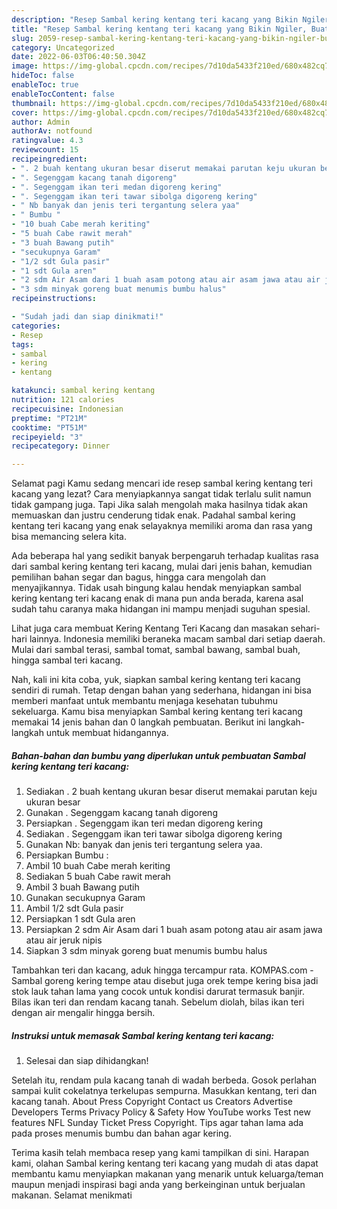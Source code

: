 ```yaml
---
description: "Resep Sambal kering kentang teri kacang yang Bikin Ngiler, Buat Buka Puasa Bisa Manjain Lidah"
title: "Resep Sambal kering kentang teri kacang yang Bikin Ngiler, Buat Buka Puasa Bisa Manjain Lidah"
slug: 2059-resep-sambal-kering-kentang-teri-kacang-yang-bikin-ngiler-buat-buka-puasa-bisa-manjain-lidah
category: Uncategorized
date: 2022-06-03T06:40:50.304Z
image: https://img-global.cpcdn.com/recipes/7d10da5433f210ed/680x482cq70/sambal-kering-kentang-teri-kacang-foto-resep-utama.jpg
hideToc: false
enableToc: true
enableTocContent: false
thumbnail: https://img-global.cpcdn.com/recipes/7d10da5433f210ed/680x482cq70/sambal-kering-kentang-teri-kacang-foto-resep-utama.jpg
cover: https://img-global.cpcdn.com/recipes/7d10da5433f210ed/680x482cq70/sambal-kering-kentang-teri-kacang-foto-resep-utama.jpg
author: Admin
authorAv: notfound
ratingvalue: 4.3
reviewcount: 15
recipeingredient:
- ". 2 buah kentang ukuran besar diserut memakai parutan keju ukuran besar"
- ". Segenggam kacang tanah digoreng"
- ". Segenggam ikan teri medan digoreng kering"
- ". Segenggam ikan teri tawar sibolga digoreng kering"
- " Nb banyak dan jenis teri tergantung selera yaa"
- " Bumbu "
- "10 buah Cabe merah keriting"
- "5 buah Cabe rawit merah"
- "3 buah Bawang putih"
- "secukupnya Garam"
- "1/2 sdt Gula pasir"
- "1 sdt Gula aren"
- "2 sdm Air Asam dari 1 buah asam potong atau air asam jawa atau air jeruk nipis"
- "3 sdm minyak goreng buat menumis bumbu halus"
recipeinstructions:

- "Sudah jadi dan siap dinikmati!"
categories:
- Resep
tags:
- sambal
- kering
- kentang

katakunci: sambal kering kentang 
nutrition: 121 calories
recipecuisine: Indonesian
preptime: "PT21M"
cooktime: "PT51M"
recipeyield: "3"
recipecategory: Dinner

---
```



Selamat pagi Kamu sedang mencari ide resep sambal kering kentang teri kacang yang lezat? Cara menyiapkannya sangat tidak terlalu sulit namun tidak gampang juga. Tapi Jika salah mengolah maka hasilnya tidak akan memuaskan dan justru cenderung tidak enak. Padahal sambal kering kentang teri kacang yang enak selayaknya memiliki aroma dan rasa yang bisa memancing selera kita.


Ada beberapa hal yang sedikit banyak berpengaruh terhadap kualitas rasa dari sambal kering kentang teri kacang, mulai dari jenis bahan, kemudian pemilihan bahan segar dan bagus, hingga cara mengolah dan menyajikannya. Tidak usah bingung kalau hendak menyiapkan sambal kering kentang teri kacang enak di mana pun anda berada, karena asal sudah tahu caranya maka hidangan ini mampu menjadi suguhan spesial.

Lihat juga cara membuat Kering Kentang Teri Kacang dan masakan sehari-hari lainnya. Indonesia memiliki beraneka macam sambal dari setiap daerah. Mulai dari sambal terasi, sambal tomat, sambal bawang, sambal buah, hingga sambal teri kacang.


Nah, kali ini kita coba, yuk, siapkan sambal kering kentang teri kacang sendiri di rumah. Tetap dengan bahan yang sederhana, hidangan ini bisa memberi manfaat untuk membantu menjaga kesehatan tubuhmu sekeluarga. Kamu bisa menyiapkan Sambal kering kentang teri kacang memakai 14 jenis bahan dan 0 langkah pembuatan. Berikut ini langkah-langkah untuk membuat hidangannya.

<!--inarticleads1-->

##### Bahan-bahan dan bumbu yang diperlukan untuk pembuatan Sambal kering kentang teri kacang:

1. Sediakan . 2 buah kentang ukuran besar diserut memakai parutan keju ukuran besar
1. Gunakan . Segenggam kacang tanah digoreng
1. Persiapkan . Segenggam ikan teri medan digoreng kering
1. Sediakan . Segenggam ikan teri tawar sibolga digoreng kering
1. Gunakan  Nb: banyak dan jenis teri tergantung selera yaa.
1. Persiapkan  Bumbu :
1. Ambil 10 buah Cabe merah keriting
1. Sediakan 5 buah Cabe rawit merah
1. Ambil 3 buah Bawang putih
1. Gunakan secukupnya Garam
1. Ambil 1/2 sdt Gula pasir
1. Persiapkan 1 sdt Gula aren
1. Persiapkan 2 sdm Air Asam dari 1 buah asam potong atau air asam jawa atau air jeruk nipis
1. Siapkan 3 sdm minyak goreng buat menumis bumbu halus


Tambahkan teri dan kacang, aduk hingga tercampur rata. KOMPAS.com - Sambal goreng kering tempe atau disebut juga orek tempe kering bisa jadi stok lauk tahan lama yang cocok untuk kondisi darurat termasuk banjir. Bilas ikan teri dan rendam kacang tanah. Sebelum diolah, bilas ikan teri dengan air mengalir hingga bersih. 

<!--inarticleads2-->

##### Instruksi untuk memasak Sambal kering kentang teri kacang:


1. Selesai dan siap dihidangkan!

Setelah itu, rendam pula kacang tanah di wadah berbeda. Gosok perlahan sampai kulit cokelatnya terkelupas sempurna. Masukkan kentang, teri dan kacang tanah. About Press Copyright Contact us Creators Advertise Developers Terms Privacy Policy &amp; Safety How YouTube works Test new features NFL Sunday Ticket Press Copyright. Tips agar tahan lama ada pada proses menumis bumbu dan bahan agar kering. 

Terima kasih telah membaca resep yang kami tampilkan di sini. Harapan kami, olahan Sambal kering kentang teri kacang yang mudah di atas dapat membantu kamu menyiapkan makanan yang menarik untuk keluarga/teman maupun menjadi inspirasi bagi anda yang berkeinginan untuk berjualan makanan. Selamat menikmati
